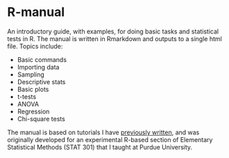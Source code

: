 # R-manual

An introductory guide, with examples, for doing basic tasks and statistical tests in R. The manual is written in Rmarkdown and outputs to a single html file. Topics include:

* Basic commands
* Importing data
* Sampling
* Descriptive stats
* Basic plots
* t-tests
* ANOVA
* Regression
* Chi-square tests

The manual is based on tutorials I have [previously written](https://github.com/kenkellner/R-tutorials), and was originally developed for an experimental R-based section of Elementary Statistical Methods (STAT 301) that I taught at Purdue University.